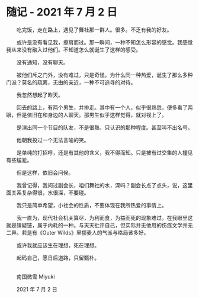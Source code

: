 # 随记 - 2021 年 7 月 2 日

　　吃完饭，走在路上，遇见了舞社那一群人。很多。不乏有我的好友。

　　或许是没有看见我，擦肩而过。那一瞬间，一种不知怎么形容的感觉。我感觉我从来没有融入过他们。不知道怎么就诞生了这样的感受。

　　没有通知，没有聊天。

　　被他们斥之门外，没有难过，只是奇怪。为什么同一种热爱，诞生了那么多种门派？莫名的疏离，无由的亲近，一种不可追寻的对待。

　　我忽然想起了昨天。

　　回去的路上，有两个男生，并排走。其中有一个人，似乎很熟悉，便多看了两眼，但是依旧在和身边的人聊天。那男生似乎这样觉得，就对视上了。

　　是演出同一个节目的队友，不是很熟，只认识的那种程度。甚至叫不出名号。

　　他朝我投过一个无法言喻的笑。

　　是单纯的打招呼，还是有其他的含义，我不得而知。只是被有过交集的人撞见有些尴尬。

　　但是这样，依旧会问候。

　　我曾记得，我问过副会长，咱们舞社的水，深吗？副会长点了点头，说，这里面关系复杂得很，水很深，不要碰。

　　我只是简单希望，小社会的性质，不要体现在我所热爱的事情上。

　　我一直为，现代社会机关算尽，为利而食，为益而死的现象难过。在我眼里这就是猜疑链，属于内耗的一种。与天天批评自己，但实际并无他用的伤痕文学并无二异。若是有《Outer Wilds》里挪麦人的气派与格局该多好。

　　或许我就应该生在理想，死在理想。

　　起码自己，愿日后道路，只留甄朴。


<br>
　　南国微雪 Miyuki

　　2021 年 7 月 2 日


